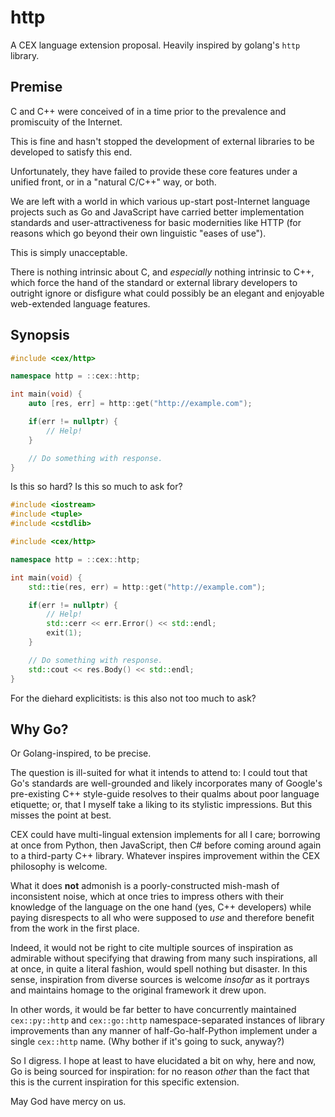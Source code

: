 # http
A CEX language extension proposal. Heavily inspired by golang's `http` library.

## Premise
C and C++ were conceived of in a time prior to the prevalence and promiscuity of the Internet.

This is fine and hasn't stopped the development of external libraries to be developed to satisfy this end.

Unfortunately, they have failed to provide these core features under a unified front, or in a "natural C/C++" way, or both.

We are left with a world in which various up-start post-Internet language projects such as Go and JavaScript have carried better implementation standards and user-attractiveness for basic modernities like HTTP (for reasons which go beyond their own linguistic "eases of use").

This is simply unacceptable.

There is nothing intrinsic about C, and *especially* nothing intrinsic to C++, which force the hand of the standard or external library developers to outright ignore or disfigure what could possibly be an elegant and enjoyable web-extended language features.

## Synopsis
```cpp
#include <cex/http>

namespace http = ::cex::http;

int main(void) {
    auto [res, err] = http::get("http://example.com");

    if(err != nullptr) {
        // Help!
    }

    // Do something with response.
}
```

Is this so hard? Is this so much to ask for?

```cpp
#include <iostream>
#include <tuple>
#include <cstdlib>

#include <cex/http>

namespace http = ::cex::http;

int main(void) {
    std::tie(res, err) = http::get("http://example.com");

    if(err != nullptr) {
        // Help!
        std::cerr << err.Error() << std::endl;
        exit(1);
    }

    // Do something with response.
    std::cout << res.Body() << std::endl;
}
```

For the diehard explicitists: is this also not too much to ask?

## Why Go?
Or Golang-inspired, to be precise.

The question is ill-suited for what it intends to attend to: I could tout that Go's standards are well-grounded and likely incorporates many of Google's pre-existing C++ style-guide resolves to their qualms about poor language etiquette; or, that I myself take a liking to its stylistic impressions. But this misses the point at best.

CEX could have multi-lingual extension implements for all I care; borrowing at once from Python, then JavaScript, then C# before coming around again to a third-party C++ library. Whatever inspires improvement within the CEX philosophy is welcome.

What it does **not** admonish is a poorly-constructed mish-mash of inconsistent noise, which at once tries to impress others with their knowledge of the language on the one hand (yes, C++ developers) while paying disrespects to all who were supposed to *use* and therefore benefit from the work in the first place.

Indeed, it would not be right to cite multiple sources of inspiration as admirable without specifying that drawing from many such inspirations, all at once, in quite a literal fashion, would spell nothing but disaster. In this sense, inspiration from diverse sources is welcome *insofar* as it portrays and maintains homage to the original framework it drew upon.

In other words, it would be far better to have concurrently maintained `cex::py::http` and `cex::go::http` namespace-separated instances of library improvements than any manner of half-Go-half-Python implement under a single `cex::http` name. (Why bother if it's going to suck, anyway?)

So I digress. I hope at least to have elucidated a bit on why, here and now, Go is being sourced for inspiration: for no reason *other* than the fact that this is the current inspiration for this specific extension.

May God have mercy on us.
